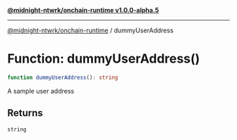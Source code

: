 [**@midnight-ntwrk/onchain-runtime v1.0.0-alpha.5**](../README.md)

***

[@midnight-ntwrk/onchain-runtime](../globals.md) / dummyUserAddress

# Function: dummyUserAddress()

```ts
function dummyUserAddress(): string
```

A sample user address

## Returns

`string`
